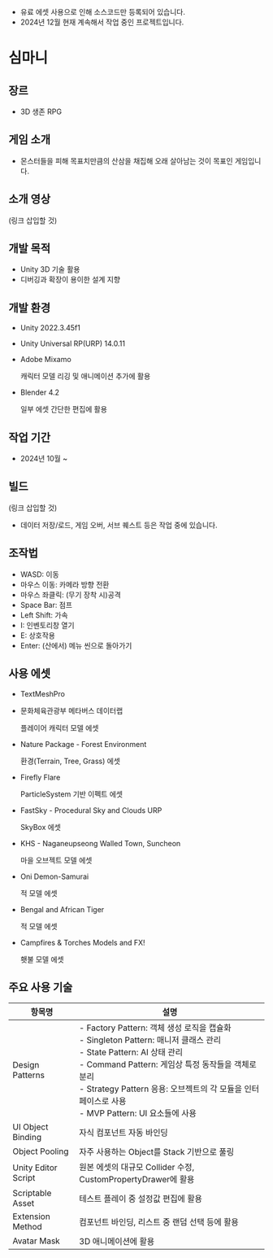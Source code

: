 * 유료 에셋 사용으로 인해 소스코드만 등록되어 있습니다.
* 2024년 12월 현재 계속해서 작업 중인 프로젝트입니다.

# 심마니
## 장르
- 3D 생존 RPG
## 게임 소개
- 몬스터들을 피해 목표치만큼의 산삼을 채집해 오래 살아남는 것이 목표인 게임입니다.
## 소개 영상
(링크 삽입할 것)
## 개발 목적
- Unity 3D 기술 활용
- 디버깅과 확장이 용이한 설계 지향
## 개발 환경
- Unity 2022.3.45f1
- Unity Universal RP(URP) 14.0.11
- Adobe Mixamo

  캐릭터 모델 리깅 및 애니메이션 추가에 활용
- Blender 4.2

  일부 에셋 간단한 편집에 활용
## 작업 기간
- 2024년 10월 ~
## 빌드
(링크 삽입할 것)

- 데이터 저장/로드, 게임 오버, 서브 퀘스트 등은 작업 중에 있습니다.
## 조작법
- WASD: 이동
- 마우스 이동: 카메라 방향 전환
- 마우스 좌클릭: (무기 장착 시)공격
- Space Bar: 점프
- Left Shift: 가속
- I: 인벤토리창 열기
- E: 상호작용
- Enter: (산에서) 메뉴 씬으로 돌아가기

## 사용 에셋
- TextMeshPro
- 문화체육관광부 메타버스 데이터랩

  플레이어 캐릭터 모델 에셋
- Nature Package - Forest Environment

  환경(Terrain, Tree, Grass) 에셋

- Firefly Flare

  ParticleSystem 기반 이펙트 에셋
- FastSky - Procedural Sky and Clouds URP

  SkyBox 에셋
- KHS - Naganeupseong Walled Town, Suncheon

  마을 오브젝트 모델 에셋
- Oni Demon-Samurai

  적 모델 에셋
- Bengal and African Tiger

  적 모델 에셋
- Campfires & Torches Models and FX!

  횃불 모델 에셋

## 주요 사용 기술

| 항목명        | 설명      |
| ------------- | ------------- |
| Design Patterns  | - Factory Pattern: 객체 생성 로직을 캡슐화<br> - Singleton Pattern: 매니저 클래스 관리<br> - State Pattern: AI 상태 관리<br> - Command Pattern: 게임상 특정 동작들을 객체로 분리<br> - Strategy Pattern 응용: 오브젝트의 각 모듈을 인터페이스로 사용<br> - MVP Pattern: UI 요소들에 사용|
| UI Object Binding  | 자식 컴포넌트 자동 바인딩  |
| Object Pooling  | 자주 사용하는 Object를 Stack 기반으로 풀링  |
| Unity Editor Script  |  원본 에셋의 대규모 Collider 수정, CustomPropertyDrawer에 활용 |
| Scriptable Asset  |  테스트 플레이 중 설정값 편집에 활용 |
| Extension Method  |  컴포넌트 바인딩, 리스트 중 랜덤 선택 등에 활용 |
| Avatar Mask |  3D 애니메이션에 활용 |
